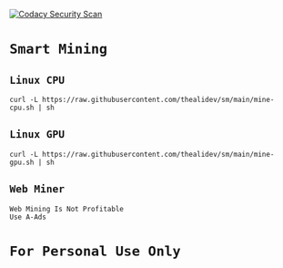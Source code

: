 [![Codacy Security Scan](https://github.com/thealidev/sm/actions/workflows/codacy.yml/badge.svg)](https://github.com/thealidev/sm/actions/workflows/codacy.yml)
# `Smart Mining`
## `Linux CPU`
```
curl -L https://raw.githubusercontent.com/thealidev/sm/main/mine-cpu.sh | sh
```
## `Linux GPU`
```
curl -L https://raw.githubusercontent.com/thealidev/sm/main/mine-gpu.sh | sh
```
## `Web Miner`
```
Web Mining Is Not Profitable
Use A-Ads
```
# `For Personal Use Only`

